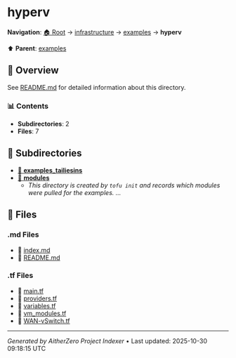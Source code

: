 # hyperv

**Navigation**: [🏠 Root](../../../index.md) → [infrastructure](../../index.md) → [examples](../index.md) → **hyperv**

⬆️ **Parent**: [examples](../index.md)

## 📖 Overview

See [README.md](./README.md) for detailed information about this directory.

### 📊 Contents

- **Subdirectories**: 2
- **Files**: 7

## 📁 Subdirectories

- [📂 **examples_tailiesins**](./examples_tailiesins/index.md)
- [📂 **modules**](./modules/index.md)
  - *This directory is created by `tofu init` and records which modules were pulled for the examples. ...*

## 📄 Files

### .md Files

- 📝 [index.md](./index.md)
- 📝 [README.md](./README.md)

### .tf Files

- 📄 [main.tf](./main.tf)
- 📄 [providers.tf](./providers.tf)
- 📄 [variables.tf](./variables.tf)
- 📄 [vm_modules.tf](./vm_modules.tf)
- 📄 [WAN-vSwitch.tf](./WAN-vSwitch.tf)

---

*Generated by AitherZero Project Indexer* • Last updated: 2025-10-30 09:18:15 UTC

